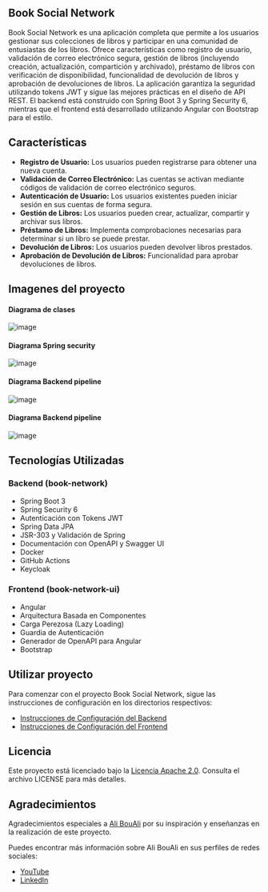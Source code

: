 ## Book Social Network

Book Social Network es una aplicación completa que permite a los usuarios gestionar sus colecciones de libros y participar en una comunidad de entusiastas de los libros. Ofrece características como registro de usuario, validación de correo electrónico segura, gestión de libros (incluyendo creación, actualización, compartición y archivado), préstamo de libros con verificación de disponibilidad, funcionalidad de devolución de libros y aprobación de devoluciones de libros. La aplicación garantiza la seguridad utilizando tokens JWT y sigue las mejores prácticas en el diseño de API REST. El backend está construido con Spring Boot 3 y Spring Security 6, mientras que el frontend está desarrollado utilizando Angular con Bootstrap para el estilo.

## Características

- **Registro de Usuario:** Los usuarios pueden registrarse para obtener una nueva cuenta.
- **Validación de Correo Electrónico:** Las cuentas se activan mediante códigos de validación de correo electrónico seguros.
- **Autenticación de Usuario:** Los usuarios existentes pueden iniciar sesión en sus cuentas de forma segura.
- **Gestión de Libros:** Los usuarios pueden crear, actualizar, compartir y archivar sus libros.
- **Préstamo de Libros:** Implementa comprobaciones necesarias para determinar si un libro se puede prestar.
- **Devolución de Libros:** Los usuarios pueden devolver libros prestados.
- **Aprobación de Devolución de Libros:** Funcionalidad para aprobar devoluciones de libros.

## Imagenes del proyecto

#### Diagrama de clases

![image](https://github.com/Agslz/book-social-network/assets/83142033/36824e68-a550-4557-bee8-e3db97cfcb43)

#### Diagrama Spring security 

![image](https://github.com/Agslz/book-social-network/assets/83142033/2338f7bd-b734-4fe7-9abb-a86f696440d2)

#### Diagrama Backend pipeline

![image](https://github.com/Agslz/book-social-network/assets/83142033/f0d446d6-d88a-4110-a362-fe594e6b6c38)

#### Diagrama Backend pipeline

![image](https://github.com/Agslz/book-social-network/assets/83142033/24d79c1b-6a66-4453-a1bb-803fba62a707)

## Tecnologías Utilizadas

### Backend (book-network)

- Spring Boot 3
- Spring Security 6
- Autenticación con Tokens JWT
- Spring Data JPA
- JSR-303 y Validación de Spring
- Documentación con OpenAPI y Swagger UI
- Docker
- GitHub Actions
- Keycloak

### Frontend (book-network-ui)

- Angular
- Arquitectura Basada en Componentes
- Carga Perezosa (Lazy Loading)
- Guardia de Autenticación
- Generador de OpenAPI para Angular
- Bootstrap

## Utilizar proyecto

Para comenzar con el proyecto Book Social Network, sigue las instrucciones de configuración en los directorios respectivos:

- [Instrucciones de Configuración del Backend](https://github.com/Agslz/book-social-network/blob/main/book-network/README.md)
- [Instrucciones de Configuración del Frontend](https://github.com/Agslz/book-social-network/blob/main/book-network-ui/README.md)

## Licencia

Este proyecto está licenciado bajo la [Licencia Apache 2.0](LICENSE). Consulta el archivo LICENSE para más detalles.

## Agradecimientos

Agradecimientos especiales a [Ali BouAli](https://www.youtube.com/@BoualiAli) por su inspiración y enseñanzas en la realización de este proyecto.

Puedes encontrar más información sobre Ali BouAli en sus perfiles de redes sociales:
- [YouTube](https://www.youtube.com/@BoualiAli)
- [LinkedIn](https://www.linkedin.com/in/bouali-ali-33026072/)

